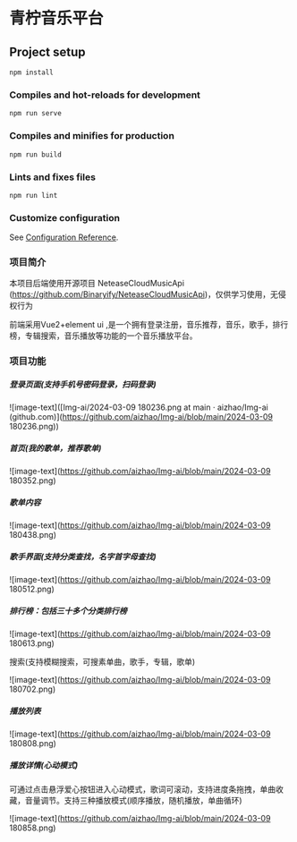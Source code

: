 # 青柠音乐平台

## Project setup
```
npm install
```

### Compiles and hot-reloads for development
```
npm run serve
```

### Compiles and minifies for production
```
npm run build
```

### Lints and fixes files
```
npm run lint
```

### Customize configuration
See [Configuration Reference](https://cli.vuejs.org/config/).

### 项目简介

本项目后端使用开源项目 NeteaseCloudMusicApi (https://github.com/Binaryify/NeteaseCloudMusicApi)，仅供学习使用，无侵权行为

前端采用Vue2+element ui  ,是一个拥有登录注册，音乐推荐，音乐，歌手，排行榜，专辑搜索，音乐播放等功能的一个音乐播放平台。

### 项目功能

##### 登录页面(支持手机号密码登录，扫码登录)

![image-text]([Img-ai/2024-03-09 180236.png at main · aizhao/Img-ai (github.com)](https://github.com/aizhao/Img-ai/blob/main/2024-03-09 180236.png))

##### 首页(我的歌单，推荐歌单)

![image-text](https://github.com/aizhao/Img-ai/blob/main/2024-03-09 180352.png)

##### 歌单内容

![image-text](https://github.com/aizhao/Img-ai/blob/main/2024-03-09 180438.png)

##### 歌手界面(支持分类查找，名字首字母查找)

![image-text](https://github.com/aizhao/Img-ai/blob/main/2024-03-09 180512.png)

##### 排行榜：包括三十多个分类排行榜

![image-text](https://github.com/aizhao/Img-ai/blob/main/2024-03-09 180613.png)

搜索(支持模糊搜索，可搜素单曲，歌手，专辑，歌单)

![image-text](https://github.com/aizhao/Img-ai/blob/main/2024-03-09 180702.png)

##### 播放列表

![image-text](https://github.com/aizhao/Img-ai/blob/main/2024-03-09 180808.png)

##### 播放详情(心动模式)

可通过点击悬浮爱心按钮进入心动模式，歌词可滚动，支持进度条拖拽，单曲收藏，音量调节。支持三种播放模式(顺序播放，随机播放，单曲循环)

![image-text](https://github.com/aizhao/Img-ai/blob/main/2024-03-09 180858.png)